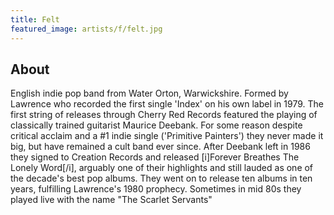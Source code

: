 ```yaml
---
title: Felt
featured_image: artists/f/felt.jpg
---
```

## About

English indie pop band from Water Orton, Warwickshire. Formed by Lawrence who recorded the first single 'Index' on his own label in 1979. The first string of releases through Cherry Red Records featured the playing of classically trained guitarist Maurice Deebank. For some reason despite critical acclaim and a #1 indie single ('Primitive Painters') they never made it big, but have remained a cult band ever since. After Deebank left in 1986 they signed to Creation Records and released [i]Forever Breathes The Lonely Word[/i], arguably one of their highlights and still lauded as one of the decade's best pop albums. They went on to release ten albums in ten years, fulfilling Lawrence's 1980 prophecy.
Sometimes in mid 80s they played live with the name "The Scarlet Servants"
